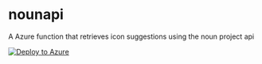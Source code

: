 # nounapi

A Azure function that retrieves icon suggestions using the noun project api

[![Deploy to Azure](http://azuredeploy.net/deploybutton.png)](https://portal.azure.com/#create/Microsoft.Template/uri/https%3A%2F%2Fgithub.com%2Fsimonaco%2Fnounapi%2Fblob%2Fmaster%2Fazuredeploy.json)
